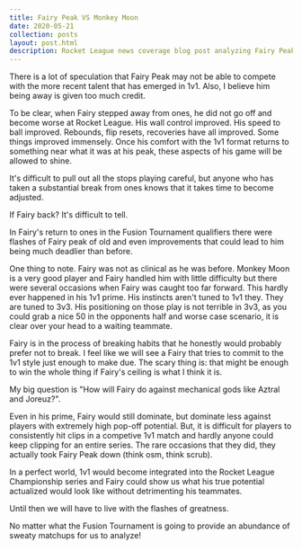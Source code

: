 ```yaml
---
title: Fairy Peak VS Monkey Moon
date: 2020-05-21
collection: posts
layout: post.html
description: Rocket League news coverage blog post analyzing Fairy Peak vs Monkey Moon 1v1 match in the Fusion Tournament.
---
```


There is a lot of speculation that Fairy Peak may not be able to compete with the more recent talent that has emerged in 1v1.  Also, I believe him being away is given too much credit.

To be clear, when Fairy stepped away from ones, he did not go off and become worse at Rocket League.  His wall control improved.  His speed to ball improved.  Rebounds, flip resets, recoveries have all improved.  Some things improved immensely.  Once his comfort with the 1v1 format returns to something near what it was at his peak, these aspects of his game will be allowed to shine.  

It's difficult to pull out all the stops playing careful, but anyone who has taken a substantial break from ones knows that it takes time to become adjusted.

If Fairy back?  It's difficult to tell.

In Fairy's return to ones in the Fusion Tournament qualifiers there were flashes of Fairy peak of old and even improvements that could lead to him being much deadlier than before.

One thing to note.  Fairy was not as clinical as he was before.  Monkey Moon is a very good player and Fairy handled him with little difficulty but there were several occasions when Fairy was caught too far forward.  This hardly ever happened in his 1v1 prime.  His instincts aren't tuned to 1v1 they.  They are tuned to 3v3.  His positioning on those play is not terrible in 3v3, as you could grab a nice 50 in the opponents half and worse case scenario, it is clear over your head to a waiting teammate.

Fairy is in the process of breaking habits that he honestly would probably prefer not to break.  I feel like we will see a Fairy that tries to commit to the 1v1 style just enough to make due.  The scary thing is:  that might be enough to win the whole thing if Fairy's ceiling is what I think it is.

My big question is "How will Fairy do against mechanical gods like Aztral and Joreuz?".

Even in his prime, Fairy would still dominate, but dominate less against players with extremely high pop-off potential.  But, it is difficult for players to consistently hit clips in a competive 1v1 match and hardly anyone could keep clipping for an entire series.  The rare occasions that they did, they actually took Fairy Peak down (think osm, think scrub).

In a perfect world, 1v1 would become integrated into the Rocket League Championship series and Fairy could show us what his true potential actualized would look like without detrimenting his teammates.

Until then we will have to live with the flashes of greatness.  

No matter what the Fusion Tournament is going to provide an abundance of sweaty matchups for us to analyze!
